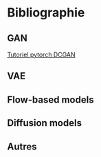 # Bibliographie

## GAN
[Tutoriel pytorch DCGAN](https://pytorch.org/tutorials/beginner/dcgan_faces_tutorial.html#introduction)

## VAE

## Flow-based models

## Diffusion models

## Autres
